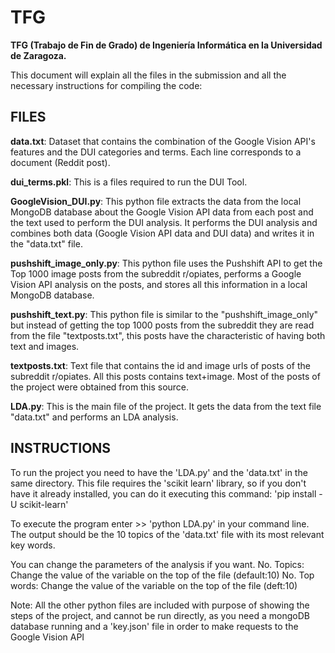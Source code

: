 # TFG
**TFG (Trabajo de Fin de Grado) de Ingeniería Informática en la Universidad de Zaragoza.**

This document will explain all the files in the submission and all the necessary
instructions for compiling the code:  


## FILES

**data.txt**: Dataset that contains the combination of the Google Vision API's
            features and the DUI categories and terms. Each line corresponds to
            a document (Reddit post).  
            
**dui_terms.pkl**: This is a files required to run the DUI Tool.

**GoogleVision_DUI.py**: This python file extracts the data from the local MongoDB
                        database about the Google Vision API data from each post
                        and the text used to perform the DUI analysis.
                        It performs the DUI analysis and combines both data
                        (Google Vision API data and DUI data) and writes it in
                        the "data.txt" file.  
                        
**pushshift_image_only.py**: This python file uses the Pushshift API to get the
                        Top 1000 image posts from the subreddit r/opiates,
                        performs a Google Vision API analysis on the posts, and
                        stores all this information in a local MongoDB database.  
                        
**pushshift_text.py**: This python file is similar to the "pushshift_image_only" but
                        instead of getting the top 1000 posts from the subreddit
                        they are read from the file "textposts.txt", this posts
                        have the characteristic of having both text and images.  
                        
**textposts.txt**: Text file that contains the id and image urls of posts of the
                    subreddit r/opiates. All this posts contains text+image.
                    Most of the posts of the project were obtained from this
                    source.  
                    
**LDA.py**: This is the main file of the project. It gets the data from the text
        file "data.txt" and performs an LDA analysis.  



## INSTRUCTIONS

To run the project you need to have the 'LDA.py' and the 'data.txt' in the same
directory. This file requires the 'scikit learn' library, so if you don't have
it already installed, you can do it executing this command:
'pip install -U scikit-learn'  

To execute the program enter >> 'python LDA.py' in your command line.
The output should be the 10 topics of the 'data.txt' file with its most relevant
key words.  

You can change the parameters of the analysis if you want.
No. Topics: Change the value of the variable on the top of the file (default:10)
No. Top words: Change the value of the variable on the top of the file (deft:10)  

Note:
All the other python files are included with purpose of showing the steps of
the project, and cannot be run directly, as you need a mongoDB database
running and a 'key.json' file in order to make requests to the Google Vision API
